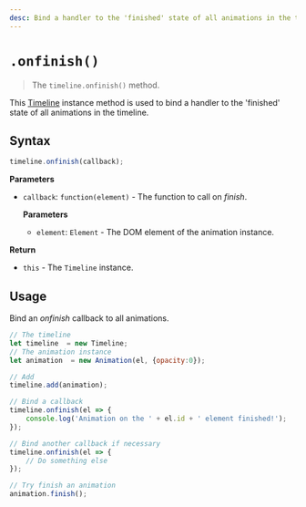 ```yaml
---
desc: Bind a handler to the 'finished' state of all animations in the timeline.
---
```

# `.onfinish()`

> The `timeline.onfinish()` method.

This [Timeline](..) instance method is used to bind a handler to the 'finished' state of all animations in the timeline.

## Syntax

```js
timeline.onfinish(callback);
```

**Parameters**

+ `callback`: `function(element)` - The function to call on *finish*.

    **Parameters**

    + `element`: `Element` - The DOM element of the animation instance.

**Return**

+ `this` - The `Timeline` instance.

## Usage

Bind an *onfinish* callback to all animations.

```js
// The timeline
let timeline  = new Timeline;
// The animation instance
let animation  = new Animation(el, {opacity:0});

// Add
timeline.add(animation);

// Bind a callback
timeline.onfinish(el => {
    console.log('Animation on the ' + el.id + ' element finished!');
});

// Bind another callback if necessary
timeline.onfinish(el => {
    // Do something else
});

// Try finish an animation
animation.finish();
```
